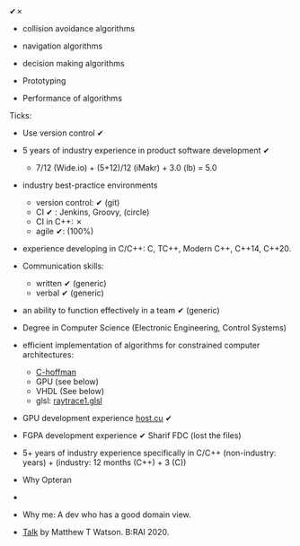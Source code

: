 ✔︎✗

* collision avoidance algorithms
* navigation algorithms
* decision making algorithms


* Prototyping
* Performance of algorithms

Ticks:
* Use version control ✔︎
* 5 years of industry experience in product software development  ✔︎
   * 7/12 (Wide.io) + (5+12)/12 (iMakr) + 3.0 (lb) = 5.0
* industry best-practice environments
   * version control: ✔︎ (git)
   * CI ✔︎ : Jenkins, Groovy, (circle)
   * CI in C++: ✗
   * agile ✔︎: (100%)
* experience developing in C/C++: C, TC++, Modern C++, C++14, C++20.
* Communication  skills:
   * written ✔︎ (generic)
   * verbal ✔︎ (generic)
* an ability to function effectively in a team ✔︎ (generic)
* Degree in Computer Science (Electronic Engineering, Control Systems)
* efficient implementation of algorithms for constrained computer architectures:
   * [C-hoffman](https://github.com/sohale/huffman-bitstream-c)
   * GPU (see below)
   * VHDL (See below)
   * glsl: [raytrace1.glsl](https://github.com/sohale/shaders/blob/master/raytrace1.glsl)
* GPU development experience  [host.cu](https://github.com/sohale/GPU-CUDA-mnc/blob/working-2022/practice/host.cu) ✔︎
* FGPA development experience  ✔︎ Sharif FDC (lost the files)

* 5+ years of industry experience specifically in C/C++ (non-industry: years) + (industry: 12 months (C++) + 3 (C))

* Why Opteran
* 
* Why me:
A dev who has a good domain view.

* [Talk](https://www.youtube.com/watch?v=XzoRKap9sxs) by Matthew T Watson. B:RAI 2020.

